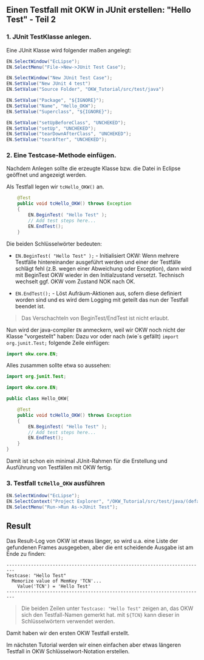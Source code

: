 ## Einen Testfall mit OKW in JUnit erstellen: "Hello Test" - Teil 2
 
### 1. JUnit TestKlasse anlegen.

Eine JUnit Klasse wird folgender maßen angelegt:

```java
EN.SelectWindow("EcLipse");
EN.SelectMenu("File->New->JUnit Test Case");

EN.SelectWindow("New JUnit Test Case");
EN.SetValue("New JUnit 4 test")
EN.SetValue("Source Folder", "OKW_Tutorial/src/test/java")

EN.SetValue("Package", "${IGNORE}");
EN.SetValue("Name", "Hello_OKW");
EN.SetValue("Superclass", "${IGNORE}");

EN.SetValue("setUpBeforeClass", "UNCHEKED");
EN.SetValue("setUp", "UNCHEKED");
EN.SetValue("tearDownAfterClass", "UNCHEKED");
EN.SetValue("tearAfter", "UNCHEKED");
```

### 2. Eine Testcase-Methode einfügen.

Nachdem Anlegen sollte die erzeugte Klasse bzw. die Datei in Eclipse geöffnet und angezeigt werden.

Als Testfall legen wir `tcHello_OKW()` an.

```java
    @Test
    public void tcHello_OKW() throws Exception
    {
        EN.BeginTest( "Hello Test" );
        // Add test steps here...	
        EN.EndTest();
    }
```

Die beiden Schlüsselwörter bedeuten:

* `EN.BeginTest( "Hello Test" );` - Initialisiert OKW: Wenn mehrere Testfälle hintereinander ausgeführt werden und einer der Testfälle schlägt fehl (z.B. wegen einer Abweichung oder Exception), dann wird mit BeginTest OKW wieder in den Initialzustand versetzt. Technisch wechselt ggf. OKW vom Zustand NOK nach OK.  
 
* `EN.EndTest();` - Löst Aufräum-Aktionen aus, sofern diese definiert worden sind und es wird dem Logging mit geteilt das nun der Testfall beendet ist.

> Das Verschachteln von BeginTest/EndTest ist nicht erlaubt.


Nun wird der java-compiler `EN` anmeckern, weil wir OKW noch nicht der Klasse "vorgestellt" haben:
Dazu vor oder nach (wie´s gefällt) `import org.junit.Test;` folgende Zeile einfügen:

```java
import okw.core.EN;
```

Alles zusammen sollte etwa so aussehen:

```java
import org.junit.Test;

import okw.core.EN;

public class Hello_OKW{

    @Test
    public void tcHello_OKW() throws Exception
    {
        EN.BeginTest( "Hello Test" );
        // Add test steps here...	
        EN.EndTest();
    }
}
```

Damit ist schon ein minimal JUnit-Rahmen für die Erstellung und Ausführung von Testfällen mit OKW fertig.

### 3. Testfall `tcHello_OKW` ausführen

```java
EN.SelectWindow("EcLipse");
EN.SelectContext("Project Explorer", "/OKW_Tutorial/src/test/java/(default package)/Hello_OKW.java", );
EN.SelectMenu("Run->Run As->JUnit Test");
```

## Result
Das Result-Log von OKW ist etwas länger, so wird u.a. eine Liste der gefundenen Frames ausgegeben, aber die ent scheidende Ausgabe ist am Ende zu finden:

```
-------------------------------------------------------------------------
Testcase: "Hello Test"
  Memorize value of MemKey 'TCN'...
    Value('TCN') = 'Hello Test'
-------------------------------------------------------------------------
```

> Die beiden Zeilen unter `Testcase: "Hello Test"` zeigen an, das OKW sich den Testfall-Namen gemerkt hat.
mit `${TCN}` kann dieser in Schlüsselwörtern verwendet werden.

Damit haben wir den ersten OKW Testfall erstellt.

Im nächsten Tutorial werden wir einen einfachen aber etwas längeren Testfall in OKW Schlüsselwort-Notation erstellen.
